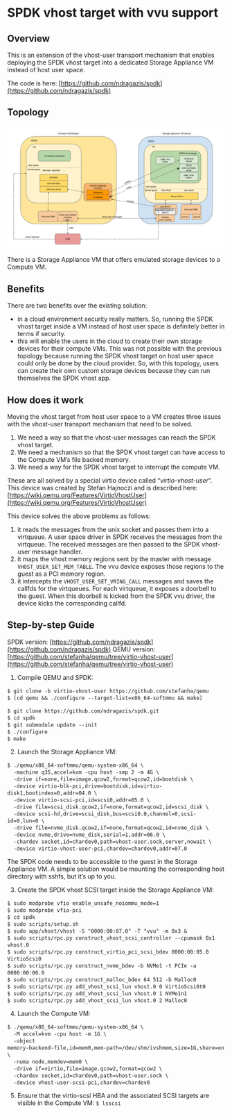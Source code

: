 # SPDK vhost target with vvu support

## Overview

This is an extension of the vhost-user transport mechanism that enables
deploying the SPDK vhost target into a dedicated Storage Appliance VM
instead of host user space.

The code is here:
[https://github.com/ndragazis/spdk](https://github.com/ndragazis/spdk)

## Topology

![Topology](spdk_vhost_vvu_support.svg)

There is a Storage Appliance VM that offers emulated storage devices to
a Compute VM.

## Benefits

There are two benefits over the existing solution:
* in a cloud environment security really matters. So, running the SPDK
  vhost target inside a VM instead of host user space is definitely
  better in terms if security.
* this will enable the users in the cloud to create their own storage
  devices for their compute VMs. This was not possible with the previous
  topology because running the SPDK vhost target on host user space
  could only be done by the cloud provider. So, with this topology,
  users can create their own custom storage devices because they can run
  themselves the SPDK vhost app.

## How does it work

Moving the vhost target from host user space to a VM creates three
issues with the vhost-user transport mechanism that need to be solved.
1. We need a way so that the vhost-user messages can reach the SPDK
   vhost target.
2. We need a mechanism so that the SPDK vhost target can have access to
   the Compute VM’s file backed memory.
3. We need a way for the SPDK vhost target to interrupt the compute VM.

These are all solved by a special virtio device called
“*virtio-vhost-user*”. This device was created by Stefan Hajnoczi and is
described here:
[https://wiki.qemu.org/Features/VirtioVhostUser](https://wiki.qemu.org/Features/VirtioVhostUser)

This device solves the above problems as follows:
1. it reads the messages from the unix socket and passes them into a
   virtqueue. A user space driver in SPDK receives the messages from the
   virtqueue. The received messages are then passed to the SPDK
   vhost-user message handler.
2. it maps the vhost memory regions sent by the master with message
   `VHOST_USER_SET_MEM_TABLE`. The vvu device exposes those regions to the
   guest as a PCI memory region.
3. it intercepts the `VHOST_USER_SET_VRING_CALL` messages and saves the
   callfds for the virtqueues. For each virtqueue, it exposes a doorbell
   to the guest. When this doorbell is kicked from the SPDK vvu driver,
   the device kicks the corresponding callfd.

## Step-by-step Guide

SPDK version: [https://github.com/ndragazis/spdk](https://github.com/ndragazis/spdk)
QEMU version: [https://github.com/stefanha/qemu/tree/virtio-vhost-user](https://github.com/stefanha/qemu/tree/virtio-vhost-user)

1. Compile QEMU and SPDK:
```
$ git clone -b virtio-vhost-user https://github.com/stefanha/qemu
$ (cd qemu && ./configure --target-list=x86_64-softmmu && make)
```
```
$ git clone https://github.com/ndragazis/spdk.git
$ cd spdk
$ git submodule update --init
$ ./configure
$ make
```

2. Launch the Storage Appliance VM:
```
$ ./qemu/x86_64-softmmu/qemu-system-x86_64 \
  -machine q35,accel=kvm -cpu host -smp 2 -m 4G \
  -drive if=none,file=image.qcow2,format=qcow2,id=bootdisk \
  -device virtio-blk-pci,drive=bootdisk,id=virtio-disk1,bootindex=0,addr=04.0 \
  -device virtio-scsi-pci,id=scsi0,addr=05.0 \
  -drive file=scsi_disk.qcow2,if=none,format=qcow2,id=scsi_disk \
  -device scsi-hd,drive=scsi_disk,bus=scsi0.0,channel=0,scsi-id=0,lun=0 \
  -drive file=nvme_disk.qcow2,if=none,format=qcow2,id=nvme_disk \
  -device nvme,drive=nvme_disk,serial=1,addr=06.0 \
  -chardev socket,id=chardev0,path=vhost-user.sock,server,nowait \
  -device virtio-vhost-user-pci,chardev=chardev0,addr=07.0
```

The SPDK code needs to be accessible to the guest in the Storage
Appliance VM. A simple solution would be mounting the corresponding host
directory with sshfs, but it’s up to you.

3. Create the SPDK vhost SCSI target inside the Storage Appliance VM:
```
$ sudo modprobe vfio enable_unsafe_noiommu_mode=1
$ sudo modprobe vfio-pci
$ cd spdk
$ sudo scripts/setup.sh
$ sudo app/vhost/vhost -S "0000:00:07.0" -T "vvu" -m 0x3 &
$ sudo scripts/rpc.py construct_vhost_scsi_controller --cpumask 0x1
vhost.0
$ sudo scripts/rpc.py construct_virtio_pci_scsi_bdev 0000:00:05.0
VirtioScsi0
$ sudo scripts/rpc.py construct_nvme_bdev -b NVMe1 -t PCIe -a
0000:00:06.0
$ sudo scripts/rpc.py construct_malloc_bdev 64 512 -b Malloc0
$ sudo scripts/rpc.py add_vhost_scsi_lun vhost.0 0 VirtioScsi0t0
$ sudo scripts/rpc.py add_vhost_scsi_lun vhost.0 1 NVMe1n1
$ sudo scripts/rpc.py add_vhost_scsi_lun vhost.0 2 Malloc0
```

4. Launch the Compute VM:
```
$ ./qemu/x86_64-softmmu/qemu-system-x86_64 \
  -M accel=kvm -cpu host -m 1G \
  -object
memory-backend-file,id=mem0,mem-path=/dev/shm/ivshmem,size=1G,share=on \
  -numa node,memdev=mem0 \
  -drive if=virtio,file=image.qcow2,format=qcow2 \
  -chardev socket,id=chardev0,path=vhost-user.sock \
  -device vhost-user-scsi-pci,chardev=chardev0
```

5. Ensure that the virtio-scsi HBA and the associated SCSI targets are
visible in the Compute VM:
```$ lsscsi```
